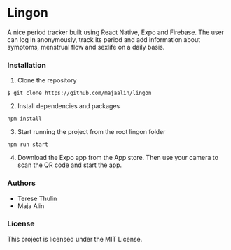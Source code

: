 # Lingon

A nice period tracker built using React Native, Expo and Firebase. The user can log in anonymously, track its period and add information about symptoms, menstrual flow and sexlife on a daily basis.

### Installation

1. Clone the repository

```
$ git clone https://github.com/majaalin/lingon
```

2. Install dependencies and packages

```
npm install
```

3. Start running the project from the root lingon folder

```
npm run start
```
4. Download the Expo app from the App store. Then use your camera to scan the QR code and start the app.

### Authors
- Terese Thulin
- Maja Alin

### License
This project is licensed under the MIT License.
